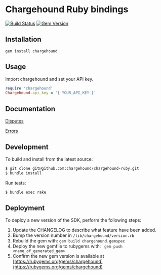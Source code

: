 # Chargehound Ruby bindings

[![Build Status](https://travis-ci.org/chargehound/chargehound-ruby.svg?branch=master)](https://travis-ci.org/chargehound/chargehound-ruby) [![Gem Version](https://badge.fury.io/rb/chargehound.svg)](https://badge.fury.io/rb/chargehound)

## Installation

`gem install chargehound`

## Usage

Import chargehound and set your API key.

```ruby
require 'chargehound'
Chargehound.api_key = '{ YOUR_API_KEY }'
```

## Documentation

[Disputes](https://www.chargehound.com/docs/api/index.html?ruby#disputes)

[Errors](https://www.chargehound.com/docs/api/index.html?ruby#errors)

## Development

To build and install from the latest source:

```bash
$ git clone git@github.com:chargehound/chargehound-ruby.git
$ bundle install
```

Run tests:

```bash
$ bundle exec rake
```

## Deployment

To deploy a new version of the SDK, perform the following steps:

 1. Update the CHANGELOG to describe what feature have been added.
 2. Bump the version number in `/lib/chargehound/version.rb`
 3. Rebuild the gem with:
   ```gem build chargehound.gemspec```
 4. Deploy the new gemfile to rubygems with:
   ``` gem push <name_of_generated_gem>```
 5. Confirm the new gem version is available at [https://rubygems.org/gems/chargehound](https://rubygems.org/gems/chargehound)
